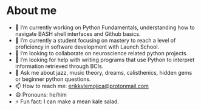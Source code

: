 # About me

- 🔭 I’m currently working on Python Fundamentals, understanding how to navigate BASH shell interfaces and Github basics.
- 🌱 I’m currently a student focusing on mastery to reach a level of proficiency in software development with Launch School.
- 👯 I’m looking to collaborate on neuroscience related python projects.
- 🤔 I’m looking for help with writing programs that use Python to interpret information retrieved through BCIs.
- 💬 Ask me about jazz, music theory, dreams, calisthenics, hidden gems or beginner python questions.
- 📫 How to reach me: erikkylemojica@protonmail.com
- 😄 Pronouns: he/him
- ⚡ Fun fact: I can make a mean kale salad.

 
